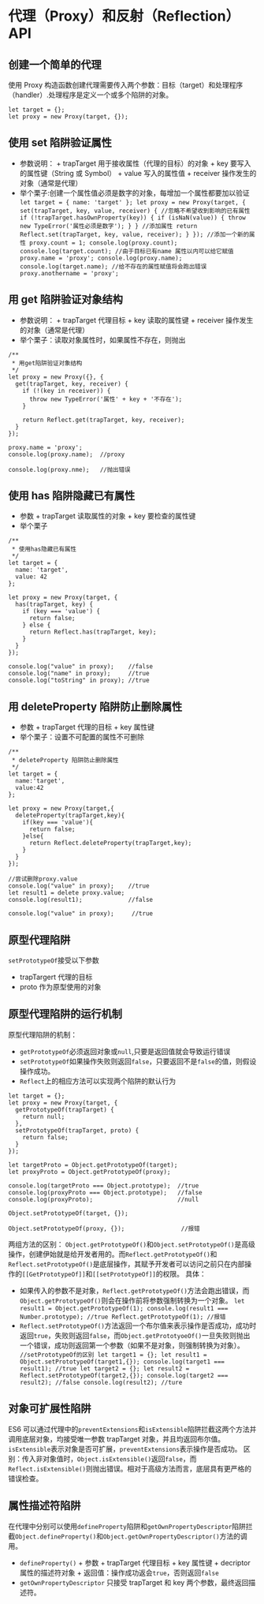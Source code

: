# 代理（Proxy）和反射（Reflection） API

## 创建一个简单的代理

使用 Proxy 构造函数创建代理需要传入两个参数：目标（target）和处理程序（handler）.处理程序是定义一个或多个陷阱的对象。

```
let target = {};
let proxy = new Proxy(target, {});
```

## 使用 set 陷阱验证属性

- 参数说明： + trapTarget 用于接收属性（代理的目标）的对象 + key 要写入的属性键（String 或 Symbol） + value 写入的属性值 + receiver 操作发生的对象（通常是代理）
- 举个栗子:创建一个属性值必须是数字的对象，每增加一个属性都要加以验证
  `let target = { name: 'target' }; let proxy = new Proxy(target, { set(trapTarget, key, value, receiver) { //忽略不希望收到影响的已有属性 if (!trapTarget.hasOwnProperty(key)) { if (isNaN(value)) { throw new TypeError('属性必须是数字'); } } //添加属性 return Reflect.set(trapTarget, key, value, receiver); } }); //添加一个新的属性 proxy.count = 1; console.log(proxy.count); console.log(target.count); //由于目标已有name 属性以内可以给它赋值 proxy.name = 'proxy'; console.log(proxy.name); console.log(target.name); //给不存在的属性赋值将会跑出错误 proxy.anothername = 'proxy';`

## 用 get 陷阱验证对象结构

- 参数说明： + trapTarget 代理目标 + key 读取的属性键 + receiver 操作发生的对象（通常是代理）
- 举个栗子：读取对象属性时，如果属性不存在，则抛出

```
/**
 * 用get陷阱验证对象结构
 */
let proxy = new Proxy({}, {
  get(trapTarget, key, receiver) {
    if (!(key in receiver)) {
      throw new TypeError('属性' + key + '不存在');
    }

    return Reflect.get(trapTarget, key, receiver);
  }
});

proxy.name = 'proxy';
console.log(proxy.name);  //proxy

console.log(proxy.nme);   //抛出错误
```

## 使用 has 陷阱隐藏已有属性

- 参数 + trapTarget 读取属性的对象 + key 要检查的属性键
- 举个栗子

```
/**
 * 使用has隐藏已有属性
 */
let target = {
  name: 'target',
  value: 42
};

let proxy = new Proxy(target, {
  has(trapTarget, key) {
    if (key === 'value') {
      return false;
    } else {
      return Reflect.has(trapTarget, key);
    }
  }
});

console.log("value" in proxy);    //false
console.log("name" in proxy);     //true
console.log("toString" in proxy); //true
```

## 用 deleteProperty 陷阱防止删除属性

- 参数 + trapTarget 代理的目标 + key 属性键
- 举个栗子：设置不可配置的属性不可删除

```
/**
 * deleteProperty 陷阱防止删除属性
 */
let target = {
  name:'target',
  value:42
};

let proxy = new Proxy(target,{
  deleteProperty(trapTarget,key){
    if(key === 'value'){
      return false;
    }else{
      return Reflect.deleteProperty(trapTarget,key);
    }
  }
});

//尝试删除proxy.value
console.log("value" in proxy);    //true
let result1 = delete proxy.value;
console.log(result1);             //false

console.log("value" in proxy);     //true
```

## 原型代理陷阱

`setPrototypeOf`接受以下参数

- trapTargert 代理的目标
- proto 作为原型使用的对象

## 原型代理陷阱的运行机制

原型代理陷阱的机制：

- `getPrototypeOf`必须返回对象或`null`,只要是返回值就会导致运行错误
- `setPrototypeOf`如果操作失败则返回`false`，只要返回不是`false`的值，则假设操作成功。
- `Reflect`上的相应方法可以实现两个陷阱的默认行为

```
let target = {};
let proxy = new Proxy(target, {
  getPrototypeOf(trapTarget) {
    return null;
  },
  setPrototypeOf(trapTarget, proto) {
    return false;
  }
});

let targetProto = Object.getPrototypeOf(target);
let proxyProto = Object.getPrototypeOf(proxy);

console.log(targetProto === Object.prototype);  //true
console.log(proxyProto === Object.prototype);   //false
console.log(proxyProto);                        //null

Object.setPrototypeOf(target, {});

Object.setPrototypeOf(proxy, {});                //报错
```

两组方法的区别：
`Object.getPrototypeOf()`和`Object.setPrototypeOf()`是高级操作，创建伊始就是给开发者用的。而`Reflect.getPrototypeOf()`和`Reflect.setPrototypeOf()`是底层操作，其赋予开发者可以访问之前只在内部操作的`[[GetPrototypeOf]]`和`[[setPrototypeOf]]`的权限。
具体：

- 如果传入的参数不是对象，`Reflect.getPrototypeOf()`方法会跑出错误，而`Object.getPrototypeOf()`则会在操作前将参数强制转换为一个对象。
  `let result1 = Object.getPrototypeOf(1); console.log(result1 === Number.prototype); //true Reflect.getPrototypeOf(1); //报错`
- `Reflect.setPrototypeOf()`方法返回一个布尔值来表示操作是否成功，成功时返回`true`，失败则返回`false`，而`Object.getPrototyoeOf()`一旦失败则抛出一个错误，成功则返回第一个参数（如果不是对象，则强制转换为对象）。
  `//setPrototypeOf的区别 let target1 = {}; let result1 = Object.setPrototypeOf(target1,{}); console.log(target1 === result1); //true let target2 = {}; let result2 = Reflect.setPrototypeOf(target2,{}); console.log(target2 === result2); //false console.log(result2); //ture`

## 对象可扩展性陷阱

ES6 可以通过代理中的`preventExtensions`和`isExtensible`陷阱拦截这两个方法并调用底层对象，均接受唯一参数 trapTarget 对象，并且均返回布尔值。`isExtensible`表示对象是否可扩展，`preventExtensions`表示操作是否成功。
区别：传入非对象值时，`Object.isExtensible()`返回`false`，而`Reflect.isExtensible()`则抛出错误。相对于高级方法而言，底层具有更严格的错误检查。

## 属性描述符陷阱

在代理中分别可以使用`defineProperty`陷阱和`getOwnPropertyDescriptor`陷阱拦截`Object.defineProperty()`和`Object.getOwnPropertyDescriptor()`方法的调用。

- `defineProperty()` + 参数 + trapTarget 代理目标 + key 属性键 + decriptor 属性的描述符对象 + 返回值：操作成功返会`true`，否则返回`false`
- `getOwnPropertyDescriptor` 只接受 trapTarget 和 key 两个参数，最终返回描述符。
